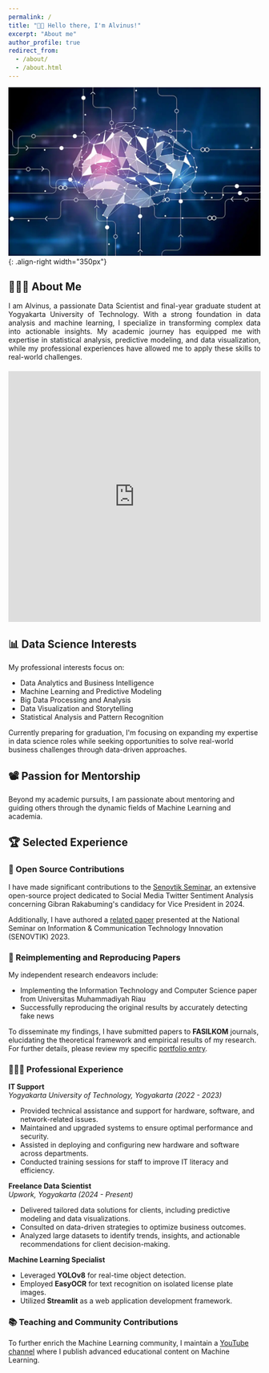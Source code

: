 ```yaml
---
permalink: /
title: "👋🏼 Hello there, I'm Alvinus!"
excerpt: "About me"
author_profile: true
redirect_from: 
  - /about/
  - /about.html
---
```


![Illustration](images/tech_image1.png){: .align-right width="350px"}

## 👨🏻‍💻 About Me

<p style="text-align: justify;"> I am Alvinus, a passionate Data Scientist and final-year graduate student at Yogyakarta University of Technology. With a strong foundation in data analysis and machine learning, I specialize in transforming complex data into actionable insights. My academic journey has equipped me with expertise in statistical analysis, predictive modeling, and data visualization, while my professional experiences have allowed me to apply these skills to real-world challenges. </p>

<!-- Chatbot iframe placed directly below "About Me" -->
<div style="display: flex; justify-content: center; margin-top: 20px; margin-bottom: 20px;">
  <iframe
    src="https://www.chatbase.co/chatbot-iframe/ZNPQ0CgXhiHlbhNsjeUOp"
    width="100%"
    style="height: 500px; border: none;"
    frameborder="0"
  ></iframe>
</div>

## 📊 Data Science Interests

My professional interests focus on:
- Data Analytics and Business Intelligence
- Machine Learning and Predictive Modeling
- Big Data Processing and Analysis
- Data Visualization and Storytelling
- Statistical Analysis and Pattern Recognition

Currently preparing for graduation, I'm focusing on expanding my expertise in data science roles while seeking opportunities to solve real-world business challenges through data-driven approaches.

## 📽️ Passion for Mentorship

Beyond my academic pursuits, I am passionate about mentoring and guiding others through the dynamic fields of Machine Learning and academia.

## 🏆 Selected Experience

### 🤖 Open Source Contributions

I have made significant contributions to the [Senovtik Seminar](https://sinovik.menpan.go.id/), an extensive open-source project dedicated to Social Media Twitter Sentiment Analysis concerning Gibran Rakabuming's candidacy for Vice President in 2024.

Additionally, I have authored a [related paper](https://drive.google.com/file/d/1dFgNc9gLEWAO9QVBDz26B3bQ3H89vXPQ/view?usp=sharing) presented at the National Seminar on Information & Communication Technology Innovation (SENOVTIK) 2023.

### 📜 Reimplementing and Reproducing Papers

My independent research endeavors include:
- Implementing the Information Technology and Computer Science paper from Universitas Muhammadiyah Riau
- Successfully reproducing the original results by accurately detecting fake news

To disseminate my findings, I have submitted papers to **FASILKOM** journals, elucidating the theoretical framework and empirical results of my research. For further details, please review my specific [portfolio entry](https://ejurnal.umri.ac.id/index.php/JIK/article/view/6175).

### 👨🏻‍💼 Professional Experience

**IT Support**  
*Yogyakarta University of Technology, Yogyakarta (2022 - 2023)*  
- Provided technical assistance and support for hardware, software, and network-related issues.  
- Maintained and upgraded systems to ensure optimal performance and security.  
- Assisted in deploying and configuring new hardware and software across departments.  
- Conducted training sessions for staff to improve IT literacy and efficiency.  

**Freelance Data Scientist**  
*Upwork, Yogyakarta (2024 - Present)*  
- Delivered tailored data solutions for clients, including predictive modeling and data visualizations.  
- Consulted on data-driven strategies to optimize business outcomes.  
- Analyzed large datasets to identify trends, insights, and actionable recommendations for client decision-making.  

**Machine Learning Specialist**  
- Leveraged **YOLOv8** for real-time object detection.  
- Employed **EasyOCR** for text recognition on isolated license plate images.  
- Utilized **Streamlit** as a web application development framework.  

### 📚 Teaching and Community Contributions

To further enrich the Machine Learning community, I maintain a [YouTube channel](https://www.youtube.com/@alvinuscardova9407) where I publish advanced educational content on Machine Learning.

